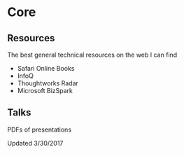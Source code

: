# Core

## Resources
The best general technical resources on the web I can find
- Safari Online Books
- InfoQ
- Thoughtworks Radar
- Microsoft BizSpark

## Talks
PDFs of presentations

Updated 3/30/2017
